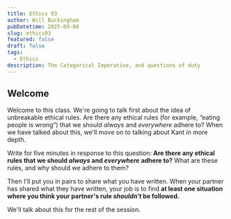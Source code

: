 ```yaml
---
title: Ethics 03
author: Will Buckingham
pubDatetime: 2025-09-08
slug: ethics03
featured: false
draft: false
tags:
  - Ethics
description: The Categorical Imperative, and questions of duty
---
```

## Welcome

Welcome to this class. We're going to talk first about the idea of unbreakable ethical rules. Are there any ethical rules (for example, “eating people is wrong”) that we should _always_ and _everywhere_ adhere to? When we have talked about this, we'll move on to talking about Kant in more depth.

Write for five minutes in response to this question: **Are there any ethical rules that we should _always_ and _everywhere_ adhere to?** What are these rules, and why should we adhere to them?

Then I'll put you in pairs to share what you have written. When your partner has shared what they have written, your job is to find **at least one situation where you think your partner's rule _shouldn't_ be followed.**

We'll talk about this for the rest of the session.